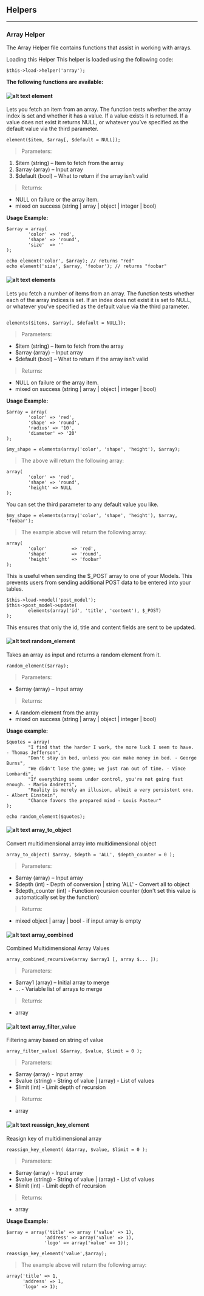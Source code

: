 ## Helpers ##
-------------

### Array Helper ###
The Array Helper file contains functions that assist in working with arrays.

Loading this Helper
This helper is loaded using the following code:

```
$this->load->helper('array');
```

**The following functions are available:**

#### ![alt text](assets/system/images/logo_codeigniter.png "CodeIgniter Features") element ####

Lets you fetch an item from an array. The function tests whether the array index is set and whether it has a value. If a value exists it is returned. If a value does not exist it returns NULL, or whatever you’ve specified as the default value via the third parameter.

```
element($item, $array[, $default = NULL]);
```

> Parameters:	
1. $item (string) – Item to fetch from the array
2. $array (array) – Input array
3. $default (bool) – What to return if the array isn’t valid

> Returns:	
- NULL on failure or the array item.
- mixed on success (string | array | object | integer | bool)


**Usage Example:**

```
$array = array(
        'color' => 'red',
        'shape' => 'round',
        'size'  => ''
);

echo element('color', $array); // returns "red"
echo element('size', $array, 'foobar'); // returns "foobar"
```

#### ![alt text](assets/system/images/logo_codeigniter.png "CodeIgniter Features") elements ####

Lets you fetch a number of items from an array. The function tests whether each of the array indices is set. If an index does not exist it is set to NULL, or whatever you’ve specified as the default value via the third parameter.

```

elements($items, $array[, $default = NULL]);
```

> Parameters:	
- $item (string) – Item to fetch from the array
- $array (array) – Input array
- $default (bool) – What to return if the array isn’t valid

> Returns:	
- NULL on failure or the array item.
- mixed on success (string | array | object | integer | bool)

**Usage Example:**

```
$array = array(
        'color' => 'red',
        'shape' => 'round',
        'radius' => '10',
        'diameter' => '20'
);

$my_shape = elements(array('color', 'shape', 'height'), $array);
```

> The above will return the following array:

```
array(
        'color' => 'red',
        'shape' => 'round',
        'height' => NULL
);
```
You can set the third parameter to any default value you like.

```
$my_shape = elements(array('color', 'shape', 'height'), $array, 'foobar');
```

> The example above will return the following array:

```
array(
        'color'         => 'red',
        'shape'         => 'round',
        'height'        => 'foobar'
);
```

This is useful when sending the $_POST array to one of your Models. This prevents users from sending additional POST data to be entered into your tables.

```
$this->load->model('post_model');
$this->post_model->update(
        elements(array('id', 'title', 'content'), $_POST)
);
```
This ensures that only the id, title and content fields are sent to be updated.

#### ![alt text](assets/system/images/logo_codeigniter.png "CodeIgniter Features") random_element ####

Takes an array as input and returns a random element from it.

```
random_element($array);
```
> Parameters:	
- $array (array) – Input array

> Returns:	
- A random element from the array
- mixed on success (string | array | object | integer | bool)

**Usage example:**

```
$quotes = array(
        "I find that the harder I work, the more luck I seem to have. - Thomas Jefferson",
        "Don't stay in bed, unless you can make money in bed. - George Burns",
        "We didn't lose the game; we just ran out of time. - Vince Lombardi",
        "If everything seems under control, you're not going fast enough. - Mario Andretti",
        "Reality is merely an illusion, albeit a very persistent one. - Albert Einstein",
        "Chance favors the prepared mind - Louis Pasteur"
);

echo random_element($quotes);
```

#### ![alt text](assets/system/images/logo.png "O2System Features") array_to_object ####

Convert multidimensional array into multidimensional object

```
array_to_object( $array, $depth = 'ALL', $depth_counter = 0 );
```

> Parameters:	
- $array (array) – Input array
- $depth (int) - Depth of conversion | string 'ALL' - Convert all to object
- $depth_counter (int) - Function recursion counter (don't set this value is automatically set by the function)

> Returns:	
- mixed object | array | bool - if input array is empty

#### ![alt text](assets/system/images/logo.png "O2System Features") array_combined ####

Combined Multidimensional Array Values

```
array_combined_recursive(array $array1 [, array $... ]);
```
> Parameters:	
- $array1 (array) – Initial array to merge
- ... - Variable list of arrays to merge

> Returns:	
- array

#### ![alt text](assets/system/images/logo.png "O2System Features") array_filter_value ####

Filtering array based on string of value

```
array_filter_value( &$array, $value, $limit = 0 );
```
> Parameters:	
- $array (array) - Input array 
- $value (string) - String of value | (array) - List of values
- $limit (int) - Limit depth of recursion

> Returns:	
- array

#### ![alt text](assets/system/images/logo.png "O2System Features") reassign_key_element ####

Reasign key of multidimensional array

```
reassign_key_element( &$array, $value, $limit = 0 );
```
> Parameters:	
- $array (array) - Input array 
- $value (string) - String of value | (array) - List of values
- $limit (int) - Limit depth of recursion

> Returns:	
- array

**Usage Example:**

```
$array = array('title' => array ('value' => 1),
              'address' => array('value' => 1),
              'logo' => array('value' => 1));

reassign_key_element('value',$array);
```

> The example above will return the following array:

```
array('title' => 1,
      'address' => 1,
      'logo' => 1);
```
